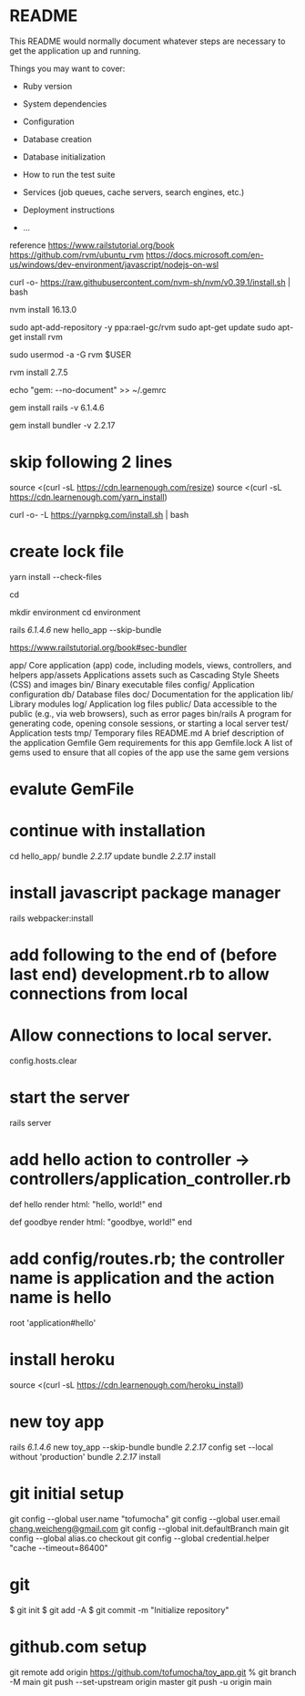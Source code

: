 # README

This README would normally document whatever steps are necessary to get the
application up and running.

Things you may want to cover:

* Ruby version

* System dependencies

* Configuration

* Database creation

* Database initialization

* How to run the test suite

* Services (job queues, cache servers, search engines, etc.)

* Deployment instructions

* ...




reference
https://www.railstutorial.org/book
https://github.com/rvm/ubuntu_rvm
https://docs.microsoft.com/en-us/windows/dev-environment/javascript/nodejs-on-wsl


curl -o- https://raw.githubusercontent.com/nvm-sh/nvm/v0.39.1/install.sh | bash

nvm install 16.13.0

sudo apt-add-repository -y ppa:rael-gc/rvm
sudo apt-get update
sudo apt-get install rvm

sudo usermod -a -G rvm $USER


rvm install 2.7.5

echo "gem: --no-document" >> ~/.gemrc

gem install rails -v 6.1.4.6

gem install bundler -v 2.2.17

# skip following 2 lines

source <(curl -sL https://cdn.learnenough.com/resize)
source <(curl -sL https://cdn.learnenough.com/yarn_install)


curl -o- -L https://yarnpkg.com/install.sh | bash

# create lock file

 yarn install --check-files

 cd

 mkdir environment 
 cd environment


 rails _6.1.4.6_ new hello_app --skip-bundle



https://www.railstutorial.org/book#sec-bundler

app/	Core application (app) code, including models, views, controllers, and helpers
app/assets	Applications assets such as Cascading Style Sheets (CSS) and images
bin/	Binary executable files
config/	Application configuration
db/	Database files
doc/	Documentation for the application
lib/	Library modules
log/	Application log files
public/	Data accessible to the public (e.g., via web browsers), such as error pages
bin/rails	A program for generating code, opening console sessions, or starting a local server
test/	Application tests
tmp/	Temporary files
README.md	A brief description of the application
Gemfile	Gem requirements for this app
Gemfile.lock	A list of gems used to ensure that all copies of the app use the same gem versions


# evalute GemFile

# continue with installation
cd hello_app/
bundle _2.2.17_ update
bundle _2.2.17_ install

# install javascript package manager 
rails webpacker:install 

# add following to the end of (before last end) development.rb to allow connections from local
  # Allow connections to local server.
  config.hosts.clear

# start the server
rails server

# add hello action to controller ->  controllers/application_controller.rb

  def hello
    render html: "hello, world!"
  end

  def goodbye
    render html: "goodbye, world!"
  end


# add config/routes.rb; the controller name is application and the action name is hello

root 'application#hello'



# install heroku

source <(curl -sL https://cdn.learnenough.com/heroku_install)


# new toy app
rails _6.1.4.6_ new toy_app --skip-bundle
bundle _2.2.17_ config set --local without 'production'
bundle _2.2.17_ install


# git initial setup
git config --global user.name "tofumocha"
git config --global user.email chang.weicheng@gmail.com
git config --global init.defaultBranch main
git config --global alias.co checkout
git config --global credential.helper "cache --timeout=86400"

# git

$ git init
$ git add -A
$ git commit -m "Initialize repository"


# github.com setup



git remote add origin https://github.com/tofumocha/toy_app.git
% git branch -M main
git push --set-upstream origin master
git push -u origin main
